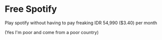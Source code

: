 # Free Spotify

Play spotify without having to pay freaking IDR 54,990 ($3.40) per month

(Yes I'm poor and come from a poor country)

